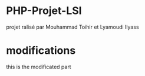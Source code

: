 # PHP-Projet-LSI

projet ralisé par Mouhammad Toihir et Lyamoudi Ilyass

# modifications

this is the modificated part
